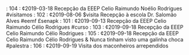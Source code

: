 [](../base/104/Readme.md) : 104 : ¢2019-03-18 Recepção da EEEP Celio Raimundo Noélio Rodrigues #visitamos
[](../base/102/Readme.md) : 102 : ¢2019-08-06 $visita Recepção à escola Dr. Salomão Alves #eemf £senapk
[](../base/101/Readme.md) : 101 : ¢2019-09-13 Recepção da EEEP Celio Raimundo Célio Rodrigues #curso
[](../base/103/Readme.md) : 103 : ¢2019-09-18 Recepção da EEEP Celio Raimundo Célio Rodrigues
[](../base/105/Readme.md) : 105 : ¢2019-09-18 Recepção da EEEP Celio Raimundo Célio Rodrigues & Nunca tinham visto uma galinha choca #palestra
[](../base/106/Readme.md) : 106 : ¢2019-09-19 Visita dos maconheiros arrependidos

